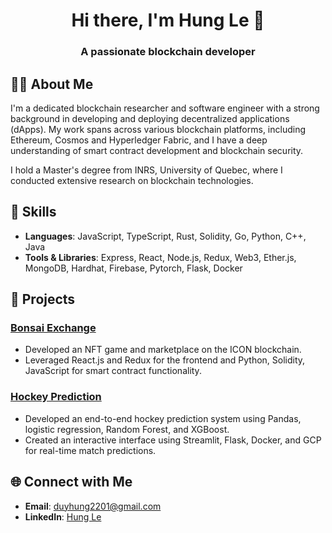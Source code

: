 <h1 align="center">Hi there, I'm Hung Le 👋</h1>
<h3 align="center">A passionate blockchain developer</h3>

<!---
<p align="left"> <img src="https://komarev.com/ghpvc/?username=duyhung2201&label=Profile%20views&color=0e75b6&style=flat" alt="duyhung2201" /> </p>
--->

## 🧑‍💻 About Me
I'm a dedicated blockchain researcher and software engineer with a strong background in developing and deploying decentralized applications (dApps). My work spans across various blockchain platforms, including Ethereum, Cosmos and Hyperledger Fabric, and I have a deep understanding of smart contract development and blockchain security.

I hold a Master's degree from INRS, University of Quebec, where I conducted extensive research on blockchain technologies.

## 🔧 Skills
- **Languages**: JavaScript, TypeScript, Rust, Solidity, Go, Python, C++, Java
- **Tools & Libraries**: Express, React, Node.js, Redux, Web3, Ether.js, MongoDB, Hardhat, Firebase, Pytorch, Flask, Docker

## 📂 Projects
### [Bonsai Exchange](https://devpost.com/software/bonsai-exchange)
- Developed an NFT game and marketplace on the ICON blockchain.
- Leveraged React.js and Redux for the frontend and Python, Solidity, JavaScript for smart contract functionality.

### [Hockey Prediction](https://duyhung2201.github.io/Hockey-prediction/)
- Developed an end-to-end hockey prediction system using Pandas, logistic regression, Random Forest, and XGBoost.
- Created an interactive interface using Streamlit, Flask, Docker, and GCP for real-time match predictions.

## 🌐 Connect with Me
- **Email**: duyhung2201@gmail.com
- **LinkedIn**: [Hung Le](https://www.linkedin.com/in/duyhung-le)

<!---
![GitHub Stats](https://github-readme-stats.vercel.app/api?username=duyhung2201&show_icons=true&theme=radical)
-->
